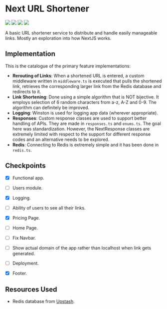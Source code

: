 # Next URL Shortener

<span>
    <img src="https://img.shields.io/badge/TypeScript-007ACC?style=for-the-badge&logo=typescript&logoColor=white" />
    <img src="https://img.shields.io/badge/next%20js-000000?style=for-the-badge&logo=nextdotjs&logoColor=white" />
    <img src="https://img.shields.io/badge/ts--node-3178C6?style=for-the-badge&logo=ts-node&logoColor=white" />
    <img src="https://img.shields.io/badge/redis-%23DD0031.svg?&style=for-the-badge&logo=redis&logoColor=white" />
</span>

A basic URL shortener service to distribute and handle easily manageable links. Mostly an exploration into how NextJS works.


## Implementation

This is the catalogue of the primary feature implementations:
- **Rerouting of Links**: When a shortened URL is entered, a custom middleware written in `middleware.ts` is executed that pulls the shortened link, retrieves the corresponding larger link from the Redis database and redirects to it.
- **Link Shortening**: Done using a simple algorithm that is NOT bijective. It employs selection of 6 random characters from a-z, A-Z and 0-9. The algorithm can definitely be improved.
- **Logging**: Winston is used for logging app data (wherever appropriate).
- **Responses**: Custom response classes are used to support better handling of APIs. They are made in `responses.ts` and `enums.ts`. The goal here was standardization. However, the NextResponse classes are extremely limited with respect to the support for different response codes and an alternative needs to be explored.
- **Redis**: Connecting to Redis is extremely simple and it has been done in `redis.ts`.


## Checkpoints

- [x] Functional app.
- [ ] Users module.
- [x] Logging.
- [ ] Ability of users to see all their links.
- [x] Pricing Page.
- [ ] Home Page.
- [ ] Fix Navbar.
- [ ] Show actual domain of the app rather than localhost when link gets generated.
- [ ] Deployment.
- [x] Footer.


## Resources Used

- Redis database from <a href="https://upstash.com/">Upstash</a>.
